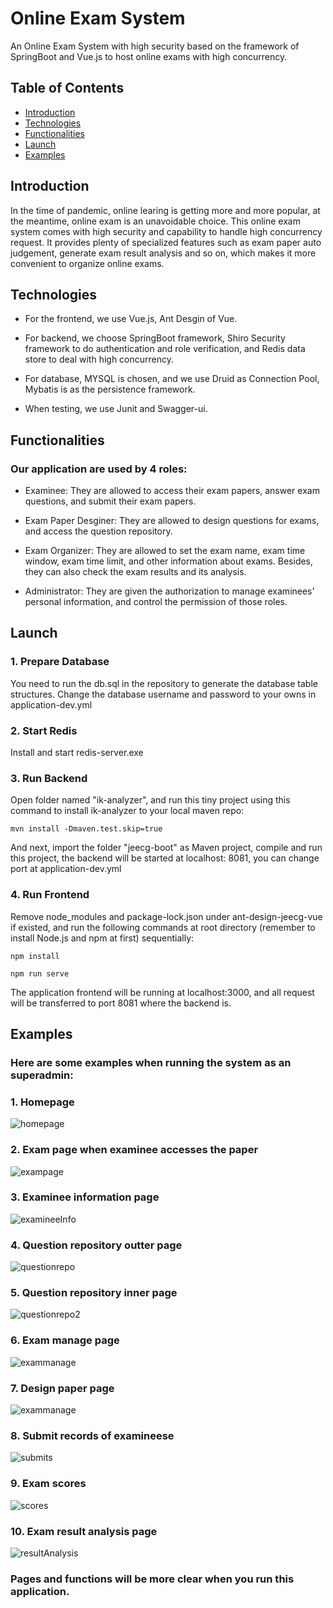 # Online Exam System
An Online Exam System with high security based on the framework of SpringBoot and Vue.js to host online exams with high concurrency. 


## Table of Contents
* [Introduction](#introduction)
* [Technologies](#technologies)
* [Functionalities](#functionalities)
* [Launch](#launch)
* [Examples](#examples)

## Introduction 
In the time of pandemic, online learing is getting more and more popular, at the meantime, online exam is an unavoidable choice. This online exam system comes with high security and capability to handle high concurrency request. It provides plenty of specialized features such as exam paper auto judgement, generate exam result analysis and so on, which makes it more convenient to organize online exams.

## Technologies
* For the frontend, we use Vue.js, Ant Desgin of Vue.

* For backend, we choose SpringBoot framework, Shiro Security framework to do authentication and role verification, and Redis data store to deal with high concurrency.

* For database, MYSQL is chosen, and we use Druid as Connection Pool, Mybatis is as the persistence framework.

* When testing, we use Junit and Swagger-ui.

## Functionalities
### Our application are used by 4 roles:
* Examinee: They are allowed to access their exam papers, answer exam questions, and submit their exam papers.

* Exam Paper Desginer: They are allowed to design questions for exams, and access the question repository.

* Exam Organizer: They are allowed to set the exam name, exam time window, exam time limit, and other information about exams. Besides, they can also check the exam results and its analysis.

* Administrator: They are given the authorization to manage examinees' personal information, and control the permission of those roles.


## Launch
### 1. Prepare Database
You need to run the db.sql in the repository to generate the database table structures. Change the database username and password to your owns in application-dev.yml

### 2. Start Redis
Install and start redis-server.exe

### 3. Run Backend
Open folder named "ik-analyzer", and run this tiny project using this command to install ik-analyzer to your local maven repo:
```
mvn install -Dmaven.test.skip=true
```
And next, import the folder "jeecg-boot" as Maven project, compile and run this project, the backend will be started at localhost: 8081, you can change port at application-dev.yml

### 4. Run Frontend
Remove node_modules and package-lock.json under ant-design-jeecg-vue if existed, and run the following commands at root directory (remember to install Node.js and npm at first) sequentially:
```
npm install
```
```
npm run serve
```
The application frontend will be running at localhost:3000, and all request will be transferred to port 8081 where the backend is.

## Examples
### Here are some examples when running the system as an superadmin:
### 1. Homepage
![homepage](./img/homepage.jpg)

### 2. Exam page when examinee accesses the paper
![exampage](./img/exampage.jpg)

### 3. Examinee information page
![examineeInfo](./img/examineeInfo.jpg)

### 4. Question repository outter page
![questionrepo](./img/questionrepo.jpg)

### 5. Question repository inner page
![questionrepo2](./img/questionrepo2.jpg)

### 6. Exam manage page
![exammanage](./img/exammanage.jpg)

### 7. Design paper page
![exammanage](./img/designPaper.jpg)

### 8. Submit records of examineese
![submits](./img/submit.jpg)

### 9. Exam scores
![scores](./img/scores.jpg)

### 10. Exam result analysis page
![resultAnalysis](./img/resultanalysis.jpg)

### Pages and functions will be more clear when you run this application.